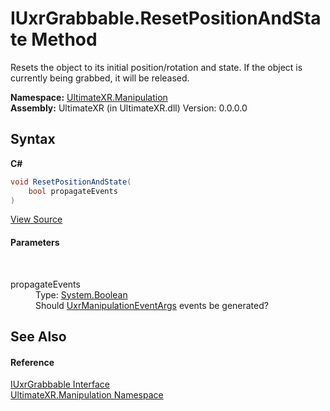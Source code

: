 # IUxrGrabbable.ResetPositionAndState Method 
 

Resets the object to its initial position/rotation and state. If the object is currently being grabbed, it will be released.

**Namespace:**&nbsp;<a href="N_UltimateXR_Manipulation">UltimateXR.Manipulation</a><br />**Assembly:**&nbsp;UltimateXR (in UltimateXR.dll) Version: 0.0.0.0

## Syntax

**C#**<br />
``` C#
void ResetPositionAndState(
	bool propagateEvents
)
```

<a href="UltimateXR/Scripts/Manipulation/IUxrGrabbable.cs" rel="noopener noreferrer" title="View the source code">View Source</a><br />

#### Parameters
&nbsp;<dl><dt>propagateEvents</dt><dd>Type: <a href="https://docs.microsoft.com/dotnet/api/system.boolean" target="_blank" rel="noopener noreferrer">System.Boolean</a><br />Should <a href="T_UltimateXR_Manipulation_UxrManipulationEventArgs">UxrManipulationEventArgs</a> events be generated?</dd></dl>

## See Also


#### Reference
<a href="T_UltimateXR_Manipulation_IUxrGrabbable">IUxrGrabbable Interface</a><br /><a href="N_UltimateXR_Manipulation">UltimateXR.Manipulation Namespace</a><br />